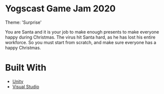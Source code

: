 # Yogscast Game Jam 2020
Theme: 'Surprise'

You are Santa and it is your job to make enough presents to make everyone happy during Christmas.
The virus hit Santa hard, as he has lost his entire workforce.
So you must start from scratch, and make sure everyone has a happy Christmas.

# Built With
* [Unity](https://unity.com/)
* [Visual Studio](https://visualstudio.microsoft.com/)
